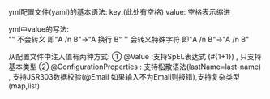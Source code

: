 ﻿yml配置文件(yaml)的基本语法: key:(此处有空格) value:     空格表示缩进

yml中value的写法:  
 "" 不会转义            即"A /n B"→"A 换行 B" 
 '' 会转义特殊字符   	即"A /n B"→"A /n B"

从配置文件中注入值有两种方式:
① @Value :支持SpEL表达式 (#{1+1}) , 只支持基本类型
② @ConfigurationProperties : 支持松散语法(lastName=last-name) , 支持JSR303数据校验(@Email 如果输入不为Email则报错),支持复杂类型(map,list)
